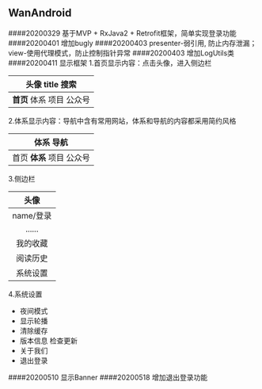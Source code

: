 ## WanAndroid
####20200329 基于MVP + RxJava2 + Retrofit框架，简单实现登录功能
####20200401 增加bugly
####20200403 presenter-弱引用, 防止内存泄漏；view-使用代理模式，防止控制指针异常
####20200403 增加LogUtils类
####20200411 显示框架
1.首页显示内容：点击头像，进入侧边栏

|头像  title   搜索 |
|:-----------:|
| **首页** 体系 项目 公众号|

2.体系显示内容：导航中含有常用网站，体系和导航的内容都采用简约风格

|体系      导航|
|:-----------:|
|首页 __体系__ 项目 公众号|

3.侧边栏

|头像          |
|:-----------:|
|name/登录     |
| ...... |
|我的收藏|
|阅读历史|
|系统设置|

4.系统设置

 - 夜间模式
 - 显示轮播
 - 清除缓存
 - 版本信息   检查更新
 - 关于我们
 - 退出登录

####20200510 显示Banner
####20200518 增加退出登录功能
  
